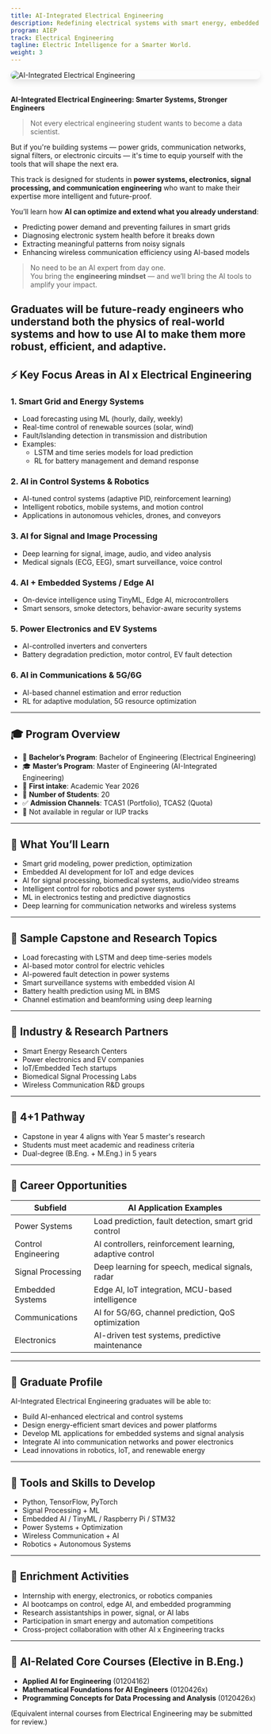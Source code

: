 ```yaml
---
title: AI-Integrated Electrical Engineering
description: Redefining electrical systems with smart energy, embedded AI, autonomous control, and intelligent communication.
program: AIEP
track: Electrical Engineering
tagline: Electric Intelligence for a Smarter World.
weight: 3
---
```


<img src="/img/banners/electrical-hero.png"
     alt="AI-Integrated Electrical Engineering"
     style="max-width: 100%; height: auto; margin: 0 0 2rem 0; border-radius: 1rem; box-shadow: 0 6px 12px rgba(0,0,0,0.1); display: block;" />


**AI-Integrated Electrical Engineering: Smarter Systems, Stronger Engineers**  

> Not every electrical engineering student wants to become a data scientist.  

But if you're building systems — power grids, communication networks, signal filters, or electronic circuits — it's time to equip yourself with the tools that will shape the next era.

This track is designed for students in **power systems, electronics, signal processing, and communication engineering** who want to make their expertise more intelligent and future-proof.

You’ll learn how **AI can optimize and extend what you already understand**:

- Predicting power demand and preventing failures in smart grids  
- Diagnosing electronic system health before it breaks down  
- Extracting meaningful patterns from noisy signals  
- Enhancing wireless communication efficiency using AI-based models

> No need to be an AI expert from day one.  
> You bring the **engineering mindset** — and we’ll bring the AI tools to amplify your impact.

**Graduates will be future-ready engineers** who understand both the physics of real-world systems and how to use AI to make them more robust, efficient, and adaptive.
---

## ⚡ Key Focus Areas in AI x Electrical Engineering

### 1. Smart Grid and Energy Systems
- Load forecasting using ML (hourly, daily, weekly)
- Real-time control of renewable sources (solar, wind)
- Fault/Islanding detection in transmission and distribution
- Examples:
  - LSTM and time series models for load prediction
  - RL for battery management and demand response

### 2. AI in Control Systems & Robotics
- AI-tuned control systems (adaptive PID, reinforcement learning)
- Intelligent robotics, mobile systems, and motion control
- Applications in autonomous vehicles, drones, and conveyors

### 3. AI for Signal and Image Processing
- Deep learning for signal, image, audio, and video analysis
- Medical signals (ECG, EEG), smart surveillance, voice control

### 4. AI + Embedded Systems / Edge AI
- On-device intelligence using TinyML, Edge AI, microcontrollers
- Smart sensors, smoke detectors, behavior-aware security systems

### 5. Power Electronics and EV Systems
- AI-controlled inverters and converters
- Battery degradation prediction, motor control, EV fault detection

### 6. AI in Communications & 5G/6G
- AI-based channel estimation and error reduction
- RL for adaptive modulation, 5G resource optimization

---

## 🎓 Program Overview

- 🏫 **Bachelor’s Program**: Bachelor of Engineering (Electrical Engineering)
- 🎓 **Master’s Program**: Master of Engineering (AI-Integrated Engineering)
- 📅 **First intake**: Academic Year 2026
- 👥 **Number of Students**: 20
- ✅ **Admission Channels**: TCAS1 (Portfolio), TCAS2 (Quota)
- 🚫 Not available in regular or IUP tracks

---

## 🧠 What You’ll Learn

- Smart grid modeling, power prediction, optimization
- Embedded AI development for IoT and edge devices
- AI for signal processing, biomedical systems, audio/video streams
- Intelligent control for robotics and power systems
- ML in electronics testing and predictive diagnostics
- Deep learning for communication networks and wireless systems

---

## 🧪 Sample Capstone and Research Topics

- Load forecasting with LSTM and deep time-series models
- AI-based motor control for electric vehicles
- AI-powered fault detection in power systems
- Smart surveillance systems with embedded vision AI
- Battery health prediction using ML in BMS
- Channel estimation and beamforming using deep learning

---

## 🤝 Industry & Research Partners

- Smart Energy Research Centers
- Power electronics and EV companies
- IoT/Embedded Tech startups
- Biomedical Signal Processing Labs
- Wireless Communication R&D groups

---

## 🔄 4+1 Pathway

- Capstone in year 4 aligns with Year 5 master's research
- Students must meet academic and readiness criteria
- Dual-degree (B.Eng. + M.Eng.) in 5 years

---

## 🧭 Career Opportunities

| Subfield                | AI Application Examples                               |
|-------------------------|--------------------------------------------------------|
| Power Systems           | Load prediction, fault detection, smart grid control   |
| Control Engineering     | AI controllers, reinforcement learning, adaptive control |
| Signal Processing       | Deep learning for speech, medical signals, radar       |
| Embedded Systems        | Edge AI, IoT integration, MCU-based intelligence       |
| Communications          | AI for 5G/6G, channel prediction, QoS optimization      |
| Electronics             | AI-driven test systems, predictive maintenance         |

---

## 🌟 Graduate Profile

AI-Integrated Electrical Engineering graduates will be able to:

- Build AI-enhanced electrical and control systems
- Design energy-efficient smart devices and power platforms
- Develop ML applications for embedded systems and signal analysis
- Integrate AI into communication networks and power electronics
- Lead innovations in robotics, IoT, and renewable energy

---

## 🧰 Tools and Skills to Develop

- Python, TensorFlow, PyTorch
- Signal Processing + ML
- Embedded AI / TinyML / Raspberry Pi / STM32
- Power Systems + Optimization
- Wireless Communication + AI
- Robotics + Autonomous Systems

---

## 🎒 Enrichment Activities

- Internship with energy, electronics, or robotics companies
- AI bootcamps on control, edge AI, and embedded programming
- Research assistantships in power, signal, or AI labs
- Participation in smart energy and automation competitions
- Cross-project collaboration with other AI x Engineering tracks

---

## 🧩 AI-Related Core Courses (Elective in B.Eng.)

- **Applied AI for Engineering** (01204162)
- **Mathematical Foundations for AI Engineers** (0120426x)
- **Programming Concepts for Data Processing and Analysis** (0120426x)

(Equivalent internal courses from Electrical Engineering may be submitted for review.)
